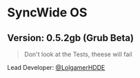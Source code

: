 # SyncWide OS
## Version: 0.5.2gb (Grub Beta)
> Don't look at the Tests, theese will fail

Lead Developer: [@LolgamerHDDE](https://github.com/LolgamerHDDE)